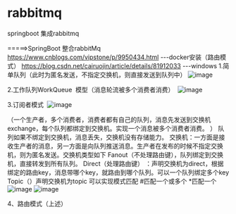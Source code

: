 # rabbitmq
springboot 集成rabbitmq


=====>SpringBoot 整合rabbitMq
https://www.cnblogs.com/vipstone/p/9950434.html   ---docker安装（路由模式）
https://blog.csdn.net/cairuojin/article/details/81912033 ---windows
1.简单队列（此时为匿名发送，不指定交换机，则直接发送到队列中）
![image](https://img-blog.csdn.net/20180821174927389?watermark/2/text/aHR0cHM6Ly9ibG9nLmNzZG4ubmV0L2NhaXJ1b2ppbg==/font/5a6L5L2T/fontsize/400/fill/I0JBQkFCMA==/dissolve/70)

2.工作队列WorkQueue  模型（消息轮流被多个消费者消费） 
![image](https://img-blog.csdn.net/20180821175206789?watermark/2/text/aHR0cHM6Ly9ibG9nLmNzZG4ubmV0L2NhaXJ1b2ppbg==/font/5a6L5L2T/fontsize/400/fill/I0JBQkFCMA==/dissolve/70)

3.订阅者模式 
![image](https://img-blog.csdn.net/2018082121411870?watermark/2/text/aHR0cHM6Ly9ibG9nLmNzZG4ubmV0L2NhaXJ1b2ppbg==/font/5a6L5L2T/fontsize/400/fill/I0JBQkFCMA==/dissolve/70)

（一个生产者，多个消费者，消费者都有自己的队列，消息先发送到交换机exchange，每个队列都绑定到交换机。实现一个消息被多个消费者消费。 ）
队列如果不绑定到交换机，消息丢失，交换机没有存储能力。 
交换机：一方面是接收生产者的消息，另一方面是向队列推送消息。生产者在发布的时候不指定交换机，则为匿名发送。交换机类型如下 
Fanout（不处理路由键），队列绑定到交换机，直接转发到所有队列。 
Direct（处理路由键） ：声明交换机为direct，根据绑定的路由key，消息带哪个key，就路由到哪个队列。可以一个队列绑定多个key
Topic（）声明交换机为topic 可以实现模式匹配 #匹配一个或多个 *匹配一个
![image](https://images.gitbook.cn/05c27fa0-b1e5-11e8-a732-016f6432627f)
![image](https://images.gitbook.cn/6dc16c60-b1e5-11e8-aaa3-f7a30ea6c343)

4、路由模式（上述）
